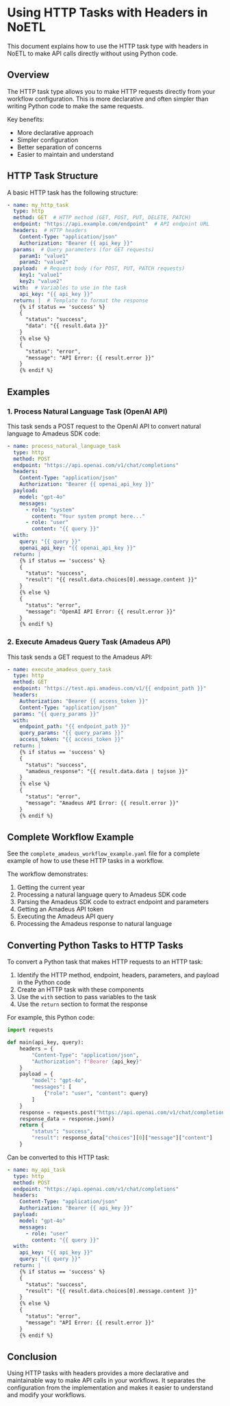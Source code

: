 # Using HTTP Tasks with Headers in NoETL

This document explains how to use the HTTP task type with headers in NoETL to make API calls directly without using Python code.

## Overview

The HTTP task type allows you to make HTTP requests directly from your workflow configuration. This is more declarative and often simpler than writing Python code to make the same requests.

Key benefits:
- More declarative approach
- Simpler configuration
- Better separation of concerns
- Easier to maintain and understand

## HTTP Task Structure

A basic HTTP task has the following structure:

```yaml
- name: my_http_task
  type: http
  method: GET  # HTTP method (GET, POST, PUT, DELETE, PATCH)
  endpoint: "https://api.example.com/endpoint"  # API endpoint URL
  headers:  # HTTP headers
    Content-Type: "application/json"
    Authorization: "Bearer {{ api_key }}"
  params:  # Query parameters (for GET requests)
    param1: "value1"
    param2: "value2"
  payload:  # Request body (for POST, PUT, PATCH requests)
    key1: "value1"
    key2: "value2"
  with:  # Variables to use in the task
    api_key: "{{ api_key }}"
  return: |  # Template to format the response
    {% if status == 'success' %}
    {
      "status": "success",
      "data": "{{ result.data }}"
    }
    {% else %}
    {
      "status": "error",
      "message": "API Error: {{ result.error }}"
    }
    {% endif %}
```

## Examples

### 1. Process Natural Language Task (OpenAI API)

This task sends a POST request to the OpenAI API to convert natural language to Amadeus SDK code:

```yaml
- name: process_natural_language_task
  type: http
  method: POST
  endpoint: "https://api.openai.com/v1/chat/completions"
  headers:
    Content-Type: "application/json"
    Authorization: "Bearer {{ openai_api_key }}"
  payload:
    model: "gpt-4o"
    messages:
      - role: "system"
        content: "Your system prompt here..."
      - role: "user"
        content: "{{ query }}"
  with:
    query: "{{ query }}"
    openai_api_key: "{{ openai_api_key }}"
  return: |
    {% if status == 'success' %}
    {
      "status": "success",
      "result": "{{ result.data.choices[0].message.content }}"
    }
    {% else %}
    {
      "status": "error",
      "message": "OpenAI API Error: {{ result.error }}"
    }
    {% endif %}
```

### 2. Execute Amadeus Query Task (Amadeus API)

This task sends a GET request to the Amadeus API:

```yaml
- name: execute_amadeus_query_task
  type: http
  method: GET
  endpoint: "https://test.api.amadeus.com/v1/{{ endpoint_path }}"
  headers:
    Authorization: "Bearer {{ access_token }}"
    Content-Type: "application/json"
  params: "{{ query_params }}"
  with:
    endpoint_path: "{{ endpoint_path }}"
    query_params: "{{ query_params }}"
    access_token: "{{ access_token }}"
  return: |
    {% if status == 'success' %}
    {
      "status": "success",
      "amadeus_response": "{{ result.data.data | tojson }}"
    }
    {% else %}
    {
      "status": "error",
      "message": "Amadeus API Error: {{ result.error }}"
    }
    {% endif %}
```

## Complete Workflow Example

See the `complete_amadeus_workflow_example.yaml` file for a complete example of how to use these HTTP tasks in a workflow.

The workflow demonstrates:
1. Getting the current year
2. Processing a natural language query to Amadeus SDK code
3. Parsing the Amadeus SDK code to extract endpoint and parameters
4. Getting an Amadeus API token
5. Executing the Amadeus API query
6. Processing the Amadeus response to natural language

## Converting Python Tasks to HTTP Tasks

To convert a Python task that makes HTTP requests to an HTTP task:

1. Identify the HTTP method, endpoint, headers, parameters, and payload in the Python code
2. Create an HTTP task with these components
3. Use the `with` section to pass variables to the task
4. Use the `return` section to format the response

For example, this Python code:

```python
import requests

def main(api_key, query):
    headers = {
        "Content-Type": "application/json",
        "Authorization": f"Bearer {api_key}"
    }
    payload = {
        "model": "gpt-4o",
        "messages": [
            {"role": "user", "content": query}
        ]
    }
    response = requests.post("https://api.openai.com/v1/chat/completions", headers=headers, json=payload)
    response_data = response.json()
    return {
        "status": "success",
        "result": response_data["choices"][0]["message"]["content"]
    }
```

Can be converted to this HTTP task:

```yaml
- name: my_api_task
  type: http
  method: POST
  endpoint: "https://api.openai.com/v1/chat/completions"
  headers:
    Content-Type: "application/json"
    Authorization: "Bearer {{ api_key }}"
  payload:
    model: "gpt-4o"
    messages:
      - role: "user"
        content: "{{ query }}"
  with:
    api_key: "{{ api_key }}"
    query: "{{ query }}"
  return: |
    {% if status == 'success' %}
    {
      "status": "success",
      "result": "{{ result.data.choices[0].message.content }}"
    }
    {% else %}
    {
      "status": "error",
      "message": "API Error: {{ result.error }}"
    }
    {% endif %}
```

## Conclusion

Using HTTP tasks with headers provides a more declarative and maintainable way to make API calls in your workflows. It separates the configuration from the implementation and makes it easier to understand and modify your workflows.